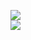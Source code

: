[![](https://img.shields.io/badge/Made%20With-Github%20Spray-lightgrey.svg?style=for-the-badge&logo=github)](https://github.com/Annihil/github-spray#2226)  
[![](https://i.imgur.com/2DrTn0Z.gif)](https://github.com/Annihil/github-spray)